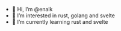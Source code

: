 - 👋 Hi, I’m @enalk
- 👀 I’m interested in rust, golang and svelte
- 🌱 I’m currently learning rust and svelte
